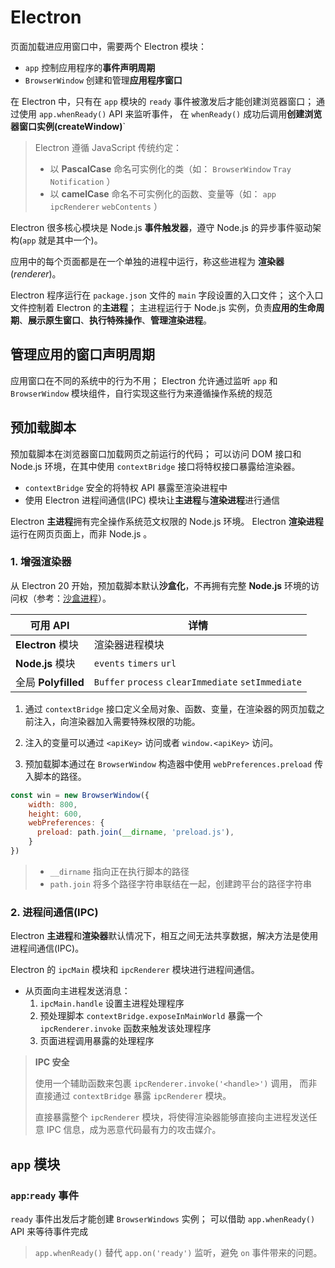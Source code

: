 # Electron

页面加载进应用窗口中，需要两个 Electron 模块：

* `app` 控制应用程序的**事件声明周期**
* `BrowserWindow` 创建和管理**应用程序窗口**

在 Electron 中，只有在 `app` 模块的 `ready` 事件被激发后才能创建浏览器窗口；
通过使用 `app.whenReady()` API 来监听事件， 在 `whenReady()` 成功后调用**创建浏览器窗口实例(createWindow)**`


> Electron 遵循 JavaScript 传统约定：
> * 以 **PascalCase** 命名可实例化的类（如： `BrowserWindow` `Tray` `Notification` ）
> * 以 **camelCase** 命名不可实例化的函数、变量等（如： `app` `ipcRenderer` `webContents` ）

Electron 很多核心模块是 Node.js **事件触发器**，遵守 Node.js 的异步事件驱动架构(`app` 就是其中一个)。


应用中的每个页面都是在一个单独的进程中运行，称这些进程为 **渲染器**(_renderer_)。


Electron 程序运行在 `package.json` 文件的 `main` 字段设置的入口文件；
这个入口文件控制着 Electron 的**主进程**；
主进程运行于 Node.js 实例，负责**应用的生命周期**、**展示原生窗口**、**执行特殊操作**、**管理渲染进程**。

## 管理应用的窗口声明周期

应用窗口在不同的系统中的行为不用；
Electron 允许通过监听 `app` 和 `BrowserWindow` 模块组件，自行实现这些行为来遵循操作系统的规范

## 预加载脚本

预加载脚本在浏览器窗口加载网页之前运行的代码；
可以访问 DOM 接口和 Node.js 环境，在其中使用 `contextBridge` 接口将特权接口暴露给渲染器。

* `contextBridge` 安全的将特权 API 暴露至渲染进程中
* 使用 Electron 进程间通信(IPC) 模块让**主进程**与**渲染进程**进行通信


Electron **主进程**拥有完全操作系统范文权限的 Node.js 环境。
Electron **渲染进程**运行在网页页面上，而非 Node.js 。

### 1. 增强渲染器

从 Electron 20 开始，预加载脚本默认**沙盒化**，不再拥有完整 **Node.js** 环境的访问权（参考：[沙盒进程]()）。

| 可用 API            | 详情                                                 |
|-------------------|----------------------------------------------------|
| **Electron** 模块   | 渲染器进程模块                                            |
| **Node.js** 模块    | `events` `timers` `url`                            |
| 全局 **Polyfilled** | `Buffer` `process` `clearImmediate` `setImmediate` |


1. 通过 `contextBridge` 接口定义全局对象、函数、变量，在渲染器的网页加载之前注入，向渲染器加入需要特殊权限的功能。

2. 注入的变量可以通过 `<apiKey>` 访问或者 `window.<apiKey>` 访问。

3. 预加载脚本通过在 `BrowserWindow` 构造器中使用 `webPreferences.preload` 传入脚本的路径。

```js
const win = new BrowserWindow({
    width: 800,
    height: 600,
    webPreferences: {
      preload: path.join(__dirname, 'preload.js'),
    }
})
```

> * `__dirname` 指向正在执行脚本的路径
> * `path.join` 将多个路径字符串联结在一起，创建跨平台的路径字符串

### 2. 进程间通信(IPC)

Electron **主进程**和**渲染器**默认情况下，相互之间无法共享数据，解决方法是使用进程间通信(IPC)。

Electron 的 `ipcMain` 模块和 `ipcRenderer` 模块进行进程间通信。

* 从页面向主进程发送消息：
  1. `ipcMain.handle` 设置主进程处理程序
  2. 预处理脚本 `contextBridge.exposeInMainWorld` 暴露一个 `ipcRenderer.invoke` 函数来触发该处理程序
  3. 页面进程调用暴露的处理程序

> **IPC 安全**
> 
> 使用一个辅助函数来包裹 `ipcRenderer.invoke('<handle>')` 调用，
> 而非直接通过 `contextBridge` 暴露 `ipcRenderer` 模块。
> 
> 直接暴露整个 `ipcRenderer` 模块，将使得渲染器能够直接向主进程发送任意 IPC 信息，成为恶意代码最有力的攻击媒介。

## `app` 模块

### `app`:`ready` 事件

`ready` 事件出发后才能创建 `BrowserWindows` 实例；
可以借助 `app.whenReady()` API 来等待事件完成

> `app.whenReady()` 替代 `app.on('ready')` 监听，避免 `on` 事件带来的问题。
